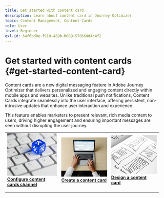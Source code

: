 ```yaml
---
title: Get started with content card
description: Learn about content card in Journey Optimizer
topic: Content Management, Content Cards
role: User
level: Beginner
exl-id: 64f6bd0e-f910-469b-b089-570668d4c4f2
---
```

# Get started with content cards {#get-started-content-card}

Content cards are a new digital messaging feature in Adobe Journey Optimizer that delivers personalized and engaging content directly within mobile apps and websites. Unlike traditional push notifications, Content Cards integrate seamlessly into the user interface, offering persistent, non-intrusive updates that enhance user interaction and experience. 

This feature enables marketers to present relevant, rich media content to users, driving higher engagement and ensuring important messages are seen without disrupting the user journey.

<table style="table-layout:fixed"><tr style="border: 0;">
<td>
<a href="content-card-configuration.md">
<img alt="Lead" src="../assets/do-not-localize/sms-config.jpg">
</a>
<div><a href="content-card-configuration.md"><strong>Configure content cards channel</strong>
</div>
<p>
</td>
<td>
<a href="create-content-card.md">
<img alt="Infrequent" src="../assets/do-not-localize/sms-create.jpeg">
</a>
<div>
<a href="create-content-card.md"><strong>Create a content card</strong></a>
</div>
<p></td>
<td>
<a href="design-content-card.md">
<img alt="Validation" src="../assets/do-not-localize/web-design.jpg">
</a>
<div>
<a href="design-content-card.md"><strong>Design a content card</strong></a>
</div>
<p>
</td>
</tr></table>

